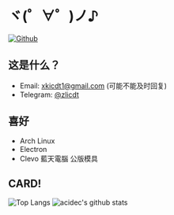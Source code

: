 # ヾ(゜∀゜)ノ♪
[![Github](https://img.shields.io/github/followers/acidec?label=Follow&style=social)](https://github.com/acidec)
## 这是什么？

* Email: xkicdt1@gmail.com (可能不能及时回复)
* Telegram: [@zlicdt](https://t.me/zlicdt)

## 喜好

* Arch Linux
* Electron
* Clevo 藍天電腦 公版模具

## CARD!
![Top Langs](https://github-readme-stats.vercel.app/api/top-langs/?username=acidec&hide=html)
![acidec's github stats](https://github-readme-stats.vercel.app/api?username=acidec&show_icons=true&count_private=true&line_height=40)
